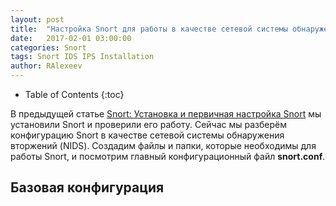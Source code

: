 ```yaml
---
layout: post
title:  "Настройка Snort для работы в качестве сетевой системы обнаружения вторжений (NIDS)"
date:   2017-02-01 03:00:00
categories: Snort
tags: Snort IDS IPS Installation
author: RAlexeev
---
```


* Table of Contents
{:toc}


В предыдущей статье [Snort: Установка и первичная настройка Snort]() мы установили Snort и проверили его работу. Сейчас мы разберём конфигурацию Snort в качестве сетевой системы обнаружения вторжений (NIDS). Создадим файлы и папки, которые необходимы для работы Snort, и посмотрим главный конфигурационный файл **snort.conf**.



<!-- more -->



## Базовая конфигурация
